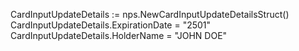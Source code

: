 CardInputUpdateDetails := nps.NewCardInputUpdateDetailsStruct()
CardInputUpdateDetails.ExpirationDate = "2501"
CardInputUpdateDetails.HolderName = "JOHN DOE"
